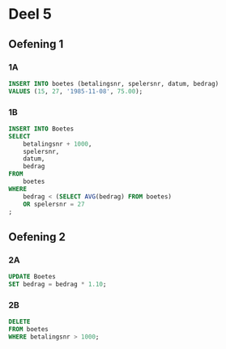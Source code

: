 # Deel 5

## Oefening 1

### 1A

```sql
INSERT INTO boetes (betalingsnr, spelersnr, datum, bedrag)
VALUES (15, 27, '1985-11-08', 75.00);
```

### 1B

```sql
INSERT INTO Boetes
SELECT
    betalingsnr + 1000,
    spelersnr,
    datum,
    bedrag
FROM
    boetes
WHERE
    bedrag < (SELECT AVG(bedrag) FROM boetes)
    OR spelersnr = 27
;
```

## Oefening 2

### 2A

```sql
UPDATE Boetes
SET bedrag = bedrag * 1.10;
```

### 2B

```sql
DELETE
FROM boetes
WHERE betalingsnr > 1000;
```
